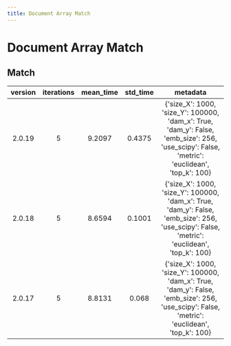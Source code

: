 ```yaml
---
title: Document Array Match
---
```

# Document Array Match

## Match

| version | iterations | mean_time | std_time | metadata |
| :---: | :---: | :---: | :---: | :---: |
| 2.0.19 | 5 | 9.2097 | 0.4375 | {'size_X': 1000, 'size_Y': 100000, 'dam_x': True, 'dam_y': False, 'emb_size': 256, 'use_scipy': False, 'metric': 'euclidean', 'top_k': 100} |
| 2.0.18 | 5 | 8.6594 | 0.1001 | {'size_X': 1000, 'size_Y': 100000, 'dam_x': True, 'dam_y': False, 'emb_size': 256, 'use_scipy': False, 'metric': 'euclidean', 'top_k': 100} |
| 2.0.17 | 5 | 8.8131 | 0.068 | {'size_X': 1000, 'size_Y': 100000, 'dam_x': True, 'dam_y': False, 'emb_size': 256, 'use_scipy': False, 'metric': 'euclidean', 'top_k': 100} |
